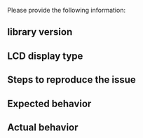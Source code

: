 Please provide the following information:
## library version
## LCD display type
## Steps to reproduce the issue
## Expected behavior
## Actual behavior

